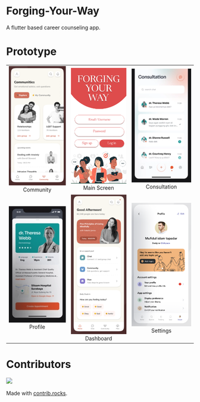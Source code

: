 # Forging-Your-Way

A flutter based career counseling app.

# Prototype

| | | |
|:-------------------------:|:-------------------------:|:-------------------------:|
|<img width="1604" alt="communities" src="./dribbble-UI/communities_snip.png"> Community |  <img width="1604" alt="main" src="./dribbble-UI/main_snip.png"> Main Screen |  <img width="1604" alt="consultation" src="./dribbble-UI/consultation_snip.png"> Consultation |
|<img width="1604" alt="profile" src="./dribbble-UI/profile_snip.png"> Profile |  <img width="1604" alt="dashboard" src="./dribbble-UI/dashboard_snip.png"> Dashboard |  <img width="1604" alt="settings" src="./dribbble-UI/settings_snip.png"> Settings |

# Contributors

<a href="https://github.com/Qazalbash/Forging-Your-Way/graphs/contributors">
  <img src="https://contrib.rocks/image?repo=Qazalbash/Forging-Your-Way" />
</a>

Made with [contrib.rocks](https://contrib.rocks).
